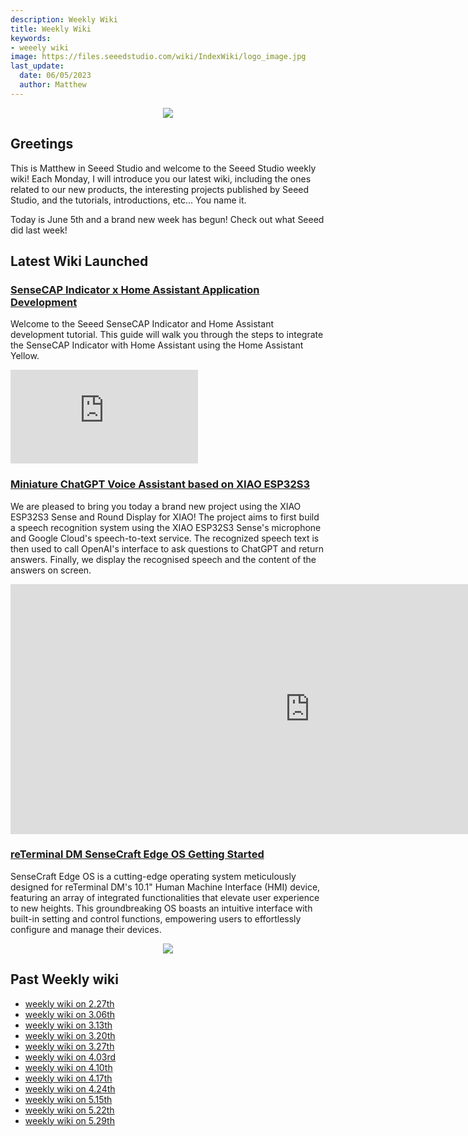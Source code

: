 ```yaml
---
description: Weekly Wiki
title: Weekly Wiki
keywords:
- weeely wiki
image: https://files.seeedstudio.com/wiki/IndexWiki/logo_image.jpg
last_update:
  date: 06/05/2023
  author: Matthew
---
```


<div align="center"><img width={1000} src="https://files.seeedstudio.com/wiki/IndexWiki/logo.png" /></div>

## Greetings

This is Matthew in Seeed Studio and welcome to the Seeed Studio weekly wiki! Each Monday, I will introduce you our latest wiki, including the ones related to our new products, the interesting projects published by Seeed Studio, and the tutorials, introductions, etc... You name it.

Today is June 5th and a brand new week has begun! Check out what Seeed did last week!

## Latest Wiki Launched

### [SenseCAP Indicator x Home Assistant Application Development](/SenseCAP_Indicator_Application_Home_Assistant)

Welcome to the Seeed SenseCAP Indicator and Home Assistant development tutorial. This guide will walk you through the steps to integrate the SenseCAP Indicator with Home Assistant using the Home Assistant Yellow.

<iframe class="youtube-video" src="https://www.youtube.com/embed/PKMcutZDjDg" title="YouTube video player" frameborder="0" allow="accelerometer; autoplay; clipboard-write; encrypted-media; gyroscope; picture-in-picture; web-share" allowfullscreen></iframe>

### [Miniature ChatGPT Voice Assistant based on XIAO ESP32S3](/xiao_esp32s3_speech2chatgpt)

We are pleased to bring you today a brand new project using the XIAO ESP32S3 Sense and Round Display for XIAO! The project aims to first build a speech recognition system using the XIAO ESP32S3 Sense's microphone and Google Cloud's speech-to-text service. The recognized speech text is then used to call OpenAI's interface to ask questions to ChatGPT and return answers. Finally, we display the recognised speech and the content of the answers on screen.

<iframe width="958" height="400" src="https://www.youtube.com/embed/wPi-XjeJPNw" title="Miniature ChatGPT Voice Assistant with Smallest Display and XIAO ESP32S3 Sense" frameborder="0" allow="accelerometer; autoplay; clipboard-write; encrypted-media; gyroscope; picture-in-picture; web-share" allowfullscreen></iframe>

### [reTerminal DM SenseCraft Edge OS Getting Started](/reterminal-dm-sensecraft-edge-os-intro)

SenseCraft Edge OS is a cutting-edge operating system meticulously designed for reTerminal DM's 10.1" Human Machine Interface (HMI) device, featuring an array of integrated functionalities that elevate user experience to new heights. This groundbreaking OS boasts an intuitive interface with built-in setting and control functions, empowering users to effortlessly configure and manage their devices.

<div align="center"><img width={1000} src="https://files.seeedstudio.com/wiki/reTerminalDM/sensecraft-edge/chirpstack.png" /></div>

<!-- ## Existed Wiki Updated

### [BootLoader Mode on Seeed Studio XIAO ESP32S3](https://wiki.seeedstudio.com/xiao_esp32s3_getting_started#bootloader-mode)

We have upgraded the bootloader mode for XIAO ESP32S3.

<div align="center"><img width={500} src="https://files.seeedstudio.com/wiki/SeeedStudio-XIAO-ESP32S3/img/15.gif" /></div> -->

## Past Weekly wiki

- [weekly wiki on 2.27th](/Seeed_Elderly/weekly_wiki/wiki227)
- [weekly wiki on 3.06th](/Seeed_Elderly/weekly_wiki/wiki306)
- [weekly wiki on 3.13th](/Seeed_Elderly/weekly_wiki/wiki313)
- [weekly wiki on 3.20th](/Seeed_Elderly/weekly_wiki/wiki320)
- [weekly wiki on 3.27th](/Seeed_Elderly/weekly_wiki/wiki327)
- [weekly wiki on 4.03rd](/Seeed_Elderly/weekly_wiki/wiki403)
- [weekly wiki on 4.10th](/Seeed_Elderly/weekly_wiki/wiki410)
- [weekly wiki on 4.17th](/Seeed_Elderly/weekly_wiki/wiki417)
- [weekly wiki on 4.24th](/Seeed_Elderly/weekly_wiki/wiki424)
- [weekly wiki on 5.15th](/Seeed_Elderly/weekly_wiki/wiki515)
- [weekly wiki on 5.22th](/Seeed_Elderly/weekly_wiki/wiki522)
- [weekly wiki on 5.29th](/Seeed_Elderly/weekly_wiki/wiki529)
